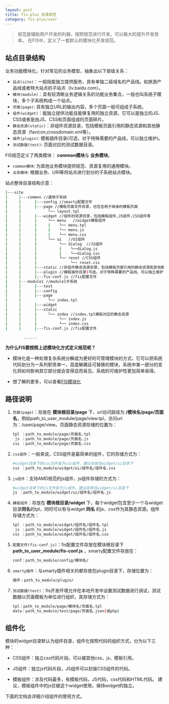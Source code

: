 ```yaml
---
layout: post
title: fis-plus 目录规范
category: fis-plus/user
---
```


> 规范是辅助用户开发的利器，按照规范进行开发，可以极大的提升开发效率。
在FIS中，定义了一套默认的模块化开发规范。

## 站点目录结构

业务功能模块化，针对常见的业务模型，抽象出以下层级关系：

* ``站点(site)``：一般指能独立提供服务，具有单独二级域名的产品线。如旅游产品线或者特大站点的子站点（lv.baidu.com）。
* ``模块(module)``：具有较清晰业务逻辑关系的功能业务集合，一般也叫系统子模块，多个子系统构成一个站点。
* ``页面(page)``: 具有独立URL的输出内容，多个页面一般可组成子系统。
* ``组件(widget)``：能独立提供功能且能够复用的独立资源，它可以是独立的JS、CSS或者是由JS、CSS和页面组成的页面碎片。
* ``静态资源(static)``：非组件资源目录，包括模板页面引用的静态资源和其他静态资源（favicon,crossdomain.xml等）。
* ``插件(plugin)``: 模板插件目录(可选，对于特殊需要的产品线，可以独立维护)。
* ``测试数据(test)``: 页面对应的测试数据目录。

FIS规范定义了两类模块： **common模块**与 **业务模块**。

* ``common模块``: 为其他业务模块提供规范、资源复用的通用模块。
* ``业务模块``: 根据业务、URI等将站点进行划分的子系统站点模块。

站点整体目录结构示意：

```bash
|---site
|     |---common //通用子系统
|     |      |---config //smarty配置文件
|     |      |---page //模板页面文件目录，也包含用于继承的模板页面
|     |            └── layout.tpl
|     |      |---widget //组件的资源目录，包括模板组件,JS组件,CSS组件等
|     |      |     └── menu   //widget模板组件
|     |      |     |    └── menu.tpl
|     |      |     |    └── menu.js
|     |      |     |    └── menu.css
|     |      |     └── ui   //UI组件
|     |      |          └── dialog  //JS组件
|     |      |          |    └──dialog.js
|     |      |          |    └──dialog.css
|     |      |          └── reset //CSS组件
|     |      |               └── reset.css
|     |      |---static //非组件静态资源目录，包括模板页面引用的静态资源和其他静态资源
|     |      |---plugin //模板插件目录(可选，对于特殊需要的产品线，可以独立维护)
|     |      |---fis-conf.js //fis配置文件
|     |---module1 //module1子系统
|     |      |---test
|     |      |---config
|     |      |---page
|     |            └── index.tpl
|     |      |---widget
|     |      |---static
|     |      |     └── index //index.tpl模板对应的静态资源
|     |      |          └── index.js
|     |      |          └── index.css
|     |      |---fis-conf.js //fis配置文件

        ......
```

**为什么FIS要按照上述模块化方式定义规范呢？**

* 模块化是一种处理复杂系统分解成为更好的可管理模块的方式，它可以把系统代码划分为一系列职责单一，高度解耦且可替换的模块，系统中某一部分的变化将如何影响其它部分就会变得显而易见，系统的可维护性更加简单易得。

* 想了解的更多，可以查看[FIS模块化](http://fis.baidu.com/blog/%E5%89%8D%E7%AB%AF%E5%B7%A5%E7%A8%8B%E4%B9%8B%E6%A8%A1%E5%9D%97%E5%8C%96)

## 路径说明

1. ``页面(page)``：存放在 **模块根目录/page** 下，url访问路径为 **/模块名/page/页面名**，例如path_to_user_module/page/view.tpl，访问url为：/user/page/view。页面静态资源存储的位置为：

    ```bash
    tpl ：path_to_module/page/页面名.tpl
     js ：path_to_module/page/页面名.js
    css ：path_to_module/page/页面名.css
    ```

1. ``css组件``：一般来说，CSS组件是最简单的组件，它的存储方式为：

    ```bash
    #widget目录下的css文件皆为css组件，建议存放在widget/ui目录下
    css ：path_to_module/widget/ui/组件名/组件名.css
    ```

1. ``js组件``：支持AMD规范的js组件，js组件存储的方式为：

    ```bash
    #widget目录下的js文件皆为js组件，建议存放在widget/ui目录下
    js ：path_to_module/widget/ui/组件名/组件名.js
    ```

1. ``模板组件``：存放在 **模块根目录/widget** 下，每个widget包含至少一个与widget目录**同名**的tpl，同时可以有与widget **同名** 的js、css作为其静态资源。组件存储方式为：

    ```bash
    tpl ：path_to_module/widget/组件名/组件名.tpl
     js ：path_to_module/widget/组件名/组件名.js
    css ：path_to_module/widget/组件名/组件名.css
    ```

1. ``配置文件(fis-conf.js)``：fis配置文件存放在模块根目录下 **path_to_user_module/fis-conf.js** ，smarty配置文件存放在：

    ```bash
    conf：path_to_module/config/模块名/
    ```

1. ``smarty插件``：与smarty插件相关的都存放在plugin目录下，存储位置为：

    ```bash
    插件：path_to_module/plugin/
    ```

1. ``测试数据(test)``：fis开发环境允许在本地开发中设置测试数据进行调试，测试数据以页面模板为单位进行组织，其存储方式为：

    ```bash
    tpl：path_to_module/page/模块名/页面名.tpl
    data：path_to_module/test/page/页面名.json(或php)
    ```

## 组件化

模块的widget目录默认为组件目录，组件化按照代码的组织方式，分为以下三种：

* CSS组件：独立css代码片段。可以被其他css，js，模板引用。

* JS组件：独立js代码片段，JS组件可以封装CSS组件的代码。

* 模板组件：涉及代码最多，有模板代码，JS代码，css代码和HTML代码。 建议，模板组件中的js仅被这个widget使用，保持widget的独立。

下面的文档会详细介绍组件的使用方式。